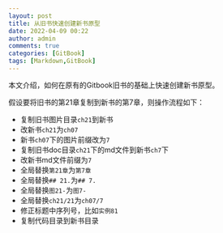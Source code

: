 ```yaml
---
layout: post
title: 从旧书快速创建新书原型
date: 2022-04-09 00:22
author: admin
comments: true
categories: [GitBook]
tags: [Markdown,GitBook]
---
```



本文介绍，如何在原有的Gitbook旧书的基础上快速创建新书原型。

<!-- more -->

假设要将旧书的第21章复制到新书的第7章，则操作流程如下：

* 复制旧书图片目录`ch21`到新书
* 改新书`ch21`为`ch07`
* 新书`ch07`下的图片前缀改为`7`
* 复制旧书doc目录`ch21`下的md文件到新书`ch7`下
* 改新书md文件前缀为`7`
* 全局替换`第21章`为`第7章`
* 全局替换`## 21.`为`## 7.`
* 全局替换`图21-`为`图7-`
* 全局替换`ch21/21`为`ch07/7`
* 修正标题中序列号，比如`实例81`
* 复制代码目录到新书目录